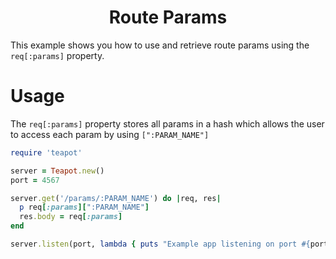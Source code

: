 <p align="center">
  <h1 align="center"><b>Route Params</b></h1>
</p>

This example shows you how to use and retrieve route params using the `req[:params]` property.

# Usage

The `req[:params]` property stores all params in a hash which allows the user to access each param by using `[":PARAM_NAME"]`

```rb
require 'teapot'

server = Teapot.new()
port = 4567

server.get('/params/:PARAM_NAME') do |req, res|
  p req[:params][":PARAM_NAME"]
  res.body = req[:params]
end

server.listen(port, lambda { puts "Example app listening on port #{port}" })


```
